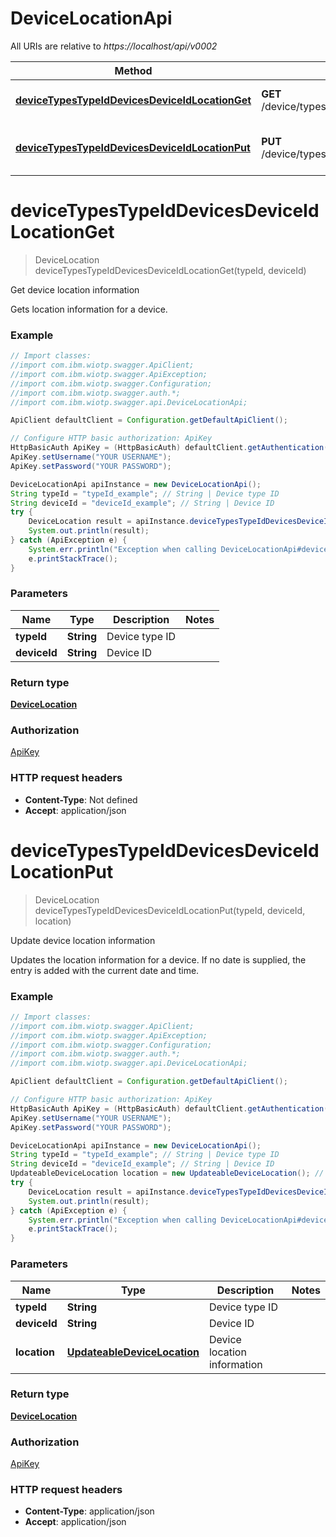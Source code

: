 # DeviceLocationApi

All URIs are relative to *https://localhost/api/v0002*

Method | HTTP request | Description
------------- | ------------- | -------------
[**deviceTypesTypeIdDevicesDeviceIdLocationGet**](DeviceLocationApi.md#deviceTypesTypeIdDevicesDeviceIdLocationGet) | **GET** /device/types/{typeId}/devices/{deviceId}/location | Get device location information
[**deviceTypesTypeIdDevicesDeviceIdLocationPut**](DeviceLocationApi.md#deviceTypesTypeIdDevicesDeviceIdLocationPut) | **PUT** /device/types/{typeId}/devices/{deviceId}/location | Update device location information


<a name="deviceTypesTypeIdDevicesDeviceIdLocationGet"></a>
# **deviceTypesTypeIdDevicesDeviceIdLocationGet**
> DeviceLocation deviceTypesTypeIdDevicesDeviceIdLocationGet(typeId, deviceId)

Get device location information

Gets location information for a device.

### Example
```java
// Import classes:
//import com.ibm.wiotp.swagger.ApiClient;
//import com.ibm.wiotp.swagger.ApiException;
//import com.ibm.wiotp.swagger.Configuration;
//import com.ibm.wiotp.swagger.auth.*;
//import com.ibm.wiotp.swagger.api.DeviceLocationApi;

ApiClient defaultClient = Configuration.getDefaultApiClient();

// Configure HTTP basic authorization: ApiKey
HttpBasicAuth ApiKey = (HttpBasicAuth) defaultClient.getAuthentication("ApiKey");
ApiKey.setUsername("YOUR USERNAME");
ApiKey.setPassword("YOUR PASSWORD");

DeviceLocationApi apiInstance = new DeviceLocationApi();
String typeId = "typeId_example"; // String | Device type ID
String deviceId = "deviceId_example"; // String | Device ID
try {
    DeviceLocation result = apiInstance.deviceTypesTypeIdDevicesDeviceIdLocationGet(typeId, deviceId);
    System.out.println(result);
} catch (ApiException e) {
    System.err.println("Exception when calling DeviceLocationApi#deviceTypesTypeIdDevicesDeviceIdLocationGet");
    e.printStackTrace();
}
```

### Parameters

Name | Type | Description  | Notes
------------- | ------------- | ------------- | -------------
 **typeId** | **String**| Device type ID |
 **deviceId** | **String**| Device ID |

### Return type

[**DeviceLocation**](DeviceLocation.md)

### Authorization

[ApiKey](../README.md#ApiKey)

### HTTP request headers

 - **Content-Type**: Not defined
 - **Accept**: application/json

<a name="deviceTypesTypeIdDevicesDeviceIdLocationPut"></a>
# **deviceTypesTypeIdDevicesDeviceIdLocationPut**
> DeviceLocation deviceTypesTypeIdDevicesDeviceIdLocationPut(typeId, deviceId, location)

Update device location information

Updates the location information for a device. If no date is supplied, the entry is added with the current date and time.

### Example
```java
// Import classes:
//import com.ibm.wiotp.swagger.ApiClient;
//import com.ibm.wiotp.swagger.ApiException;
//import com.ibm.wiotp.swagger.Configuration;
//import com.ibm.wiotp.swagger.auth.*;
//import com.ibm.wiotp.swagger.api.DeviceLocationApi;

ApiClient defaultClient = Configuration.getDefaultApiClient();

// Configure HTTP basic authorization: ApiKey
HttpBasicAuth ApiKey = (HttpBasicAuth) defaultClient.getAuthentication("ApiKey");
ApiKey.setUsername("YOUR USERNAME");
ApiKey.setPassword("YOUR PASSWORD");

DeviceLocationApi apiInstance = new DeviceLocationApi();
String typeId = "typeId_example"; // String | Device type ID
String deviceId = "deviceId_example"; // String | Device ID
UpdateableDeviceLocation location = new UpdateableDeviceLocation(); // UpdateableDeviceLocation | Device location information
try {
    DeviceLocation result = apiInstance.deviceTypesTypeIdDevicesDeviceIdLocationPut(typeId, deviceId, location);
    System.out.println(result);
} catch (ApiException e) {
    System.err.println("Exception when calling DeviceLocationApi#deviceTypesTypeIdDevicesDeviceIdLocationPut");
    e.printStackTrace();
}
```

### Parameters

Name | Type | Description  | Notes
------------- | ------------- | ------------- | -------------
 **typeId** | **String**| Device type ID |
 **deviceId** | **String**| Device ID |
 **location** | [**UpdateableDeviceLocation**](UpdateableDeviceLocation.md)| Device location information |

### Return type

[**DeviceLocation**](DeviceLocation.md)

### Authorization

[ApiKey](../README.md#ApiKey)

### HTTP request headers

 - **Content-Type**: application/json
 - **Accept**: application/json

